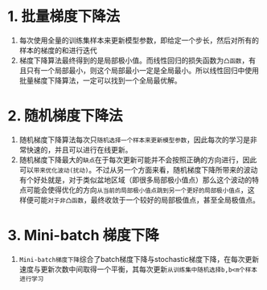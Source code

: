 <!--
 * @Author       : Liu Hanyu
 * @Email        : hyliu2016@buaa.edu.cn
 * @Date         : 2022-09-10 11:23:30
 * @LastEditTime : 2022-09-10 11:31:10
 * @FilePath     : /Quantum_Mechanics/algorithm_implementation/1.GD/notes/2.各种梯度下降.MD
 * @Description  : 
-->
# 1. 批量梯度下降法
1. 每次使用全量的训练集样本来更新模型参数，即给定一个步长，然后对所有的样本的梯度的和进行迭代
2. 梯度下降算法最终得到的是局部极小值。而线性回归的损失函数为`凸函数`，有且只有一个局部最小，则这个局部最小一定是全局最小。所以线性回归中使用批量梯度下降算法，一定可以找到一个全局最优解。


# 2. 随机梯度下降法
1. 随机梯度下降算法每次只`随机选择一个样本来更新模型参数`，因此每次的学习是非常快速的，并且可以进行在线更新。 
2. 随机梯度下降最大的`缺点`在于每次更新可能并不会按照正确的方向进行，因此可以`带来优化波动(扰动)`。不过从另一个方面来看，随机梯度下降所带来的波动有个好处就是，对于类似盆地区域（即很多局部极小值点）那么这个波动的特点可能会使得优化的方向`从当前的局部极小值点跳到另一个更好的局部极小值点`，这样便可能`对于非凸函数`，最终收敛于一个较好的局部极值点，甚至全局极值点。 


# 3. Mini-batch 梯度下降
1. `Mini-batch梯度下降`综合了batch梯度下降与stochastic梯度下降，在每次更新速度与更新次数中间取得一个平衡，其每次更新`从训练集中随机选择b,b<m个样本进行学习`